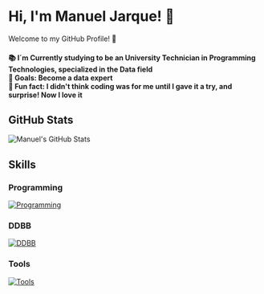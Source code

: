 # Hi, I'm Manuel Jarque! 👋

Welcome to my GitHub Profile! 🌟

<h4 align="left">📚 I´m Currently studying to be an University Technician in Programming Technologies, specialized in the Data field <br>🎯 Goals: Become a data expert <br>🎲 Fun fact: I didn't think coding was for me until I gave it a try, and surprise! Now I love it</h4>

## GitHub Stats
![Manuel's GitHub Stats](https://github-readme-stats.vercel.app/api?username=manuelj23&show_icons=true&theme=cobalt)


## Skills

### Programming
[![Programming](https://skillicons.dev/icons?i=python,sql)](https://skillicons.dev)

### DDBB
[![DDBB](https://skillicons.dev/icons?i=postgres,sqlite)](https://skillicons.dev)

### Tools
[![Tools](https://skillicons.dev/icons?i=git,vscode,anaconda,notion)](https://skillicons.dev)

